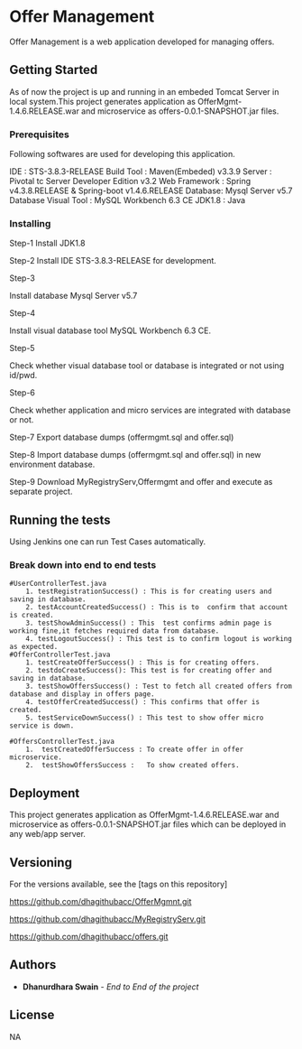 # Offer Management

Offer Management is a web application developed for managing offers. 

## Getting Started

As of now the project is up and running in an embeded Tomcat Server in local system.This project generates application as OfferMgmt-1.4.6.RELEASE.war 
and microservice  as offers-0.0.1-SNAPSHOT.jar files.

### Prerequisites

Following softwares are used for developing this application.

IDE : STS-3.8.3-RELEASE
Build Tool : Maven(Embeded) v3.3.9
Server : Pivotal tc Server Developer Edition v3.2
Web Framework : Spring v4.3.8.RELEASE & Spring-boot v1.4.6.RELEASE
Database: Mysql Server v5.7
Database Visual Tool : MySQL Workbench 6.3 CE
JDK1.8 : Java


### Installing

Step-1
Install JDK1.8

Step-2
Install IDE STS-3.8.3-RELEASE for development.

Step-3

Install database Mysql Server v5.7

Step-4

Install visual database tool MySQL Workbench 6.3 CE.

Step-5

Check whether visual database tool or database is integrated or not using id/pwd.

Step-6

Check whether application and micro services are integrated with database or not.

Step-7
Export database dumps (offermgmt.sql and offer.sql)

Step-8
Import database dumps (offermgmt.sql and offer.sql) in new environment database.

Step-9
Download MyRegistryServ,Offermgmt and offer and execute as separate project.



## Running the tests

Using  Jenkins one can run Test Cases automatically.

### Break down into end to end tests

	#UserControllerTest.java
		1. testRegistrationSuccess() : This is for creating users and saving in database.
		2. testAccountCreatedSuccess() : This is to  confirm that account is created.
		3. testShowAdminSuccess() : This  test confirms admin page is working fine,it fetches required data from database.
		4. testLogoutSuccess() : This test is to confirm logout is working as expected.
	#OfferControllerTest.java
		1. testCreateOfferSuccess() : This is for creating offers.
		2. testdoCreateSuccess(): This test is for creating offer and saving in database.
		3. testShowOffersSuccess() : Test to fetch all created offers from database and display in offers page.
		4. testOfferCreatedSuccess() : This confirms that offer is created.
		5. testServiceDownSuccess() : This test to show offer micro service is down. 

	#OffersControllerTest.java
		1.  testCreatedOfferSuccess : To create offer in offer microservice.
		2.	testShowOffersSuccess :   To show created offers.

## Deployment

This project generates application as OfferMgmt-1.4.6.RELEASE.war and microservice  as offers-0.0.1-SNAPSHOT.jar files
which can be deployed in any web/app server.


## Versioning

For the versions available, see the [tags on this repository]

https://github.com/dhagithubacc/OfferMgmnt.git

https://github.com/dhagithubacc/MyRegistryServ.git

https://github.com/dhagithubacc/offers.git

## Authors

* **Dhanurdhara Swain** - *End to End of the project* 

## License

NA

